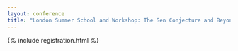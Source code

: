 ```yaml
---
layout: conference
title: "London Summer School and Workshop: The Sen Conjecture and Beyond"
---
```


{% include registration.html %}

